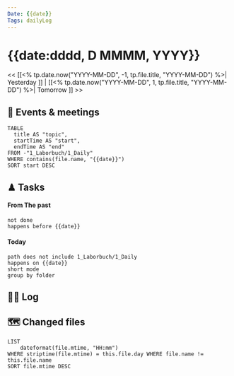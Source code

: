 ```yaml
---
Date: {{date}}
Tags: dailyLog
---
```


# {{date:dddd, D MMMM, YYYY}}

<< [[<% tp.date.now("YYYY-MM-DD", -1, tp.file.title, "YYYY-MM-DD") %>| Yesterday ]] | [[<% tp.date.now("YYYY-MM-DD", 1, tp.file.title, "YYYY-MM-DD") %>| Tomorrow ]] >>

## 🦉 Events & meetings 
```dataview
TABLE
  title AS "topic",
  startTime AS "start",
  endTime AS "end"
FROM -"1_Laborbuch/1_Daily"
WHERE contains(file.name, "{{date}}")
SORT start DESC
```

## ♟ Tasks

#### From The past
```tasks
not done
happens before {{date}}
```

#### Today
```tasks
path does not include 1_Laborbuch/1_Daily
happens on {{date}}
short mode
group by folder
```

## 🏴‍☠ Log

## 🗺 Changed files

```dataview
LIST 
	dateformat(file.mtime, "HH:mm") 
WHERE striptime(file.mtime) = this.file.day WHERE file.name != this.file.name 
SORT file.mtime DESC
```


